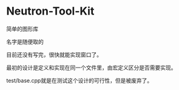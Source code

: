 # Neutron-Tool-Kit

简单的图形库

名字是随便取的

目前还没有写完，很快就能实现窗口了。

最初的设计是定义和实现在同一个文件里，由宏定义区分是否需要实现。

test/base.cpp就是在测试这个设计的可行性，但是被废弃了。

